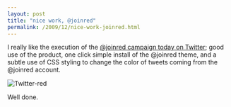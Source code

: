 ```yaml
---
layout: post
title: "nice work, @joinred"
permalink: /2009/12/nice-work-joinred.html
---
```


<p>I really like the execution of the <a href="http://www.joinred.com/Splash.aspx">@joinred campaign today on Twitter</a>; good use of the product, one click simple install of the @joinred theme, and a subtle use of CSS styling to change the color of tweets coming from the @joinred account.</p>

<p><img class="asset  asset-image at-xid-6a00d8341c4f5f53ef012875f9c882970c" alt="Twitter-red" src="https://sippey.typepad.com/.a/6a00d8341c4f5f53ef012875f9c882970c-500wi"  /></p>

<p>Well done.</p>



